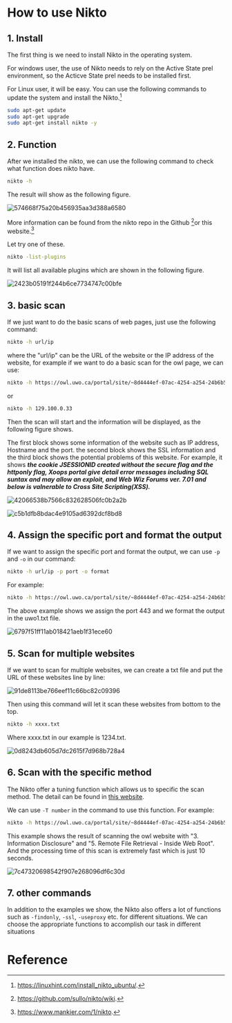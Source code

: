 

# How to use Nikto

## 1. Install

The first thing is we need to install Nikto in the operating system. 

For windows user, the use of Nikto needs to rely on the Active State prel environment, so the Acticve State prel needs to be installed first. 

For Linux user, it will be easy. You can use the following commands to update the system and install the Nikto.[^intall_nikto]

```bash
sudo apt-get update 
sudo apt-get upgrade 
sudo apt-get install nikto -y
```



## 2. Function

After we installed the nikto, we can use the following command to check what function does nikto have. 

```bash
nikto -h
```

The result will show as the following figure. 

![574668f75a20b456935aa3d388a6580](figure/574668f75a20b456935aa3d388a6580.png)

More information can be found from the nikto repo in the Github  [^nikto_repo]or this website.[^this_website]

Let try one of these. 

```bash
nikto -list-plugins
```

It will list all available plugins which are shown in the following figure.

![2423b05191f244b6ce7734747c00bfe](figure/2423b05191f244b6ce7734747c00bfe.png)



## 3. basic scan

If we just want to do the basic scans of web pages, just use the following command:

```bash
nikto -h url/ip
```

where the "url/ip" can be the URL of the website or the IP address of the website, for example if we want to do a basic scan for the owl page, we can use:

```bash
nikto -h https://owl.uwo.ca/portal/site/~8d4444ef-07ac-4254-a254-24b6b55e039a/tool/bb31b258-3b6c-487e-9c8b-5ae873a6e916
```

or

```bash
nikto -h 129.100.0.33
```

Then the scan will start and the information will be displayed, as the following figure shows. 

The first block shows some information of the website such as IP address, Hostname and the port. the second block shows the SSL information and the third block shows the potential problems of this website. For example, it shows **_the cookie JSESSIONID created without the secure flag and the httponly flag, Xoops portal give detail error messages including SQL suntax and may allow an exploit, and  Web Wiz Forums ver. 7.01 and below is valnerable to Cross Site Scripting(XSS)._**

![42066538b7566c832628506fc0b2a2b](figure/42066538b7566c832628506fc0b2a2b.png)

![c5b1dfb8bdac4e9105ad6392dcf8bd8](figure/c5b1dfb8bdac4e9105ad6392dcf8bd8.png)



## 4. Assign the specific port and format the output

If we want to assign the specific port and format the output, we can use ```-p``` and ```-o``` in our command:

```bash
nikto -h url/ip -p port -o format
```

For example:

```bash
nikto -h https://owl.uwo.ca/portal/site/~8d4444ef-07ac-4254-a254-24b6b55e039a/tool/bb31b258-3b6c-487e-9c8b-5ae873a6e916 -p 443 -o uwo1.txt
```

The above example shows we assign the port 443 and we format the output in the uwo1.txt file. 

![6797f51ff11ab018421aeb1f31ece60](figure/6797f51ff11ab018421aeb1f31ece60-16469845062371.png)



## 5. Scan for multiple websites

If we want to scan for multiple websites, we can create a txt file and put the URL of these websites line by line:

![91de8113be766eef11c66bc82c09396](figure/91de8113be766eef11c66bc82c09396.png)

Then using this command will let it scan these websites from bottom to the top.

```bash
nikto -h xxxx.txt
```

Where xxxx.txt in our example is 1234.txt. 

![0d8243db605d7dc2615f7d968b728a4](figure/0d8243db605d7dc2615f7d968b728a4.png)



## 6. Scan with the specific method

The Nikto offer a tuning function which allows us to specific the scan method. The detail can be found in [this website](https://www.mankier.com/1/nikto). 

We can use ```-T number``` in the command to use this function. For example:

```bash
nikto -h https://owl.uwo.ca/portal/site/~8d4444ef-07ac-4254-a254-24b6b55e039a/tool/bb31b258-3b6c-487e-9c8b-5ae873a6e916 -T 35
```

This example shows the result of scanning the owl website with "3. Information Disclosure" and "5. Remote File Retrieval - Inside Web Root". And the processing time of this scan is extremely fast which is just 10 seconds. 

![7c47320698542f907e268096df6c30d](figure/7c47320698542f907e268096df6c30d.png)



## 7. other commands

In addition to the examples we show, the Nikto also offers a lot of functions such as ```-findonly```, ```-ssl```, ```-useproxy``` etc. for different situations. We can choose the appropriate functions to accomplish our task in different situations





# Reference

[^intall_nikto]: https://linuxhint.com/install_nikto_ubuntu/.
[^nikto_repo]: https://github.com/sullo/nikto/wiki.
[^this_website]: https://www.mankier.com/1/nikto.